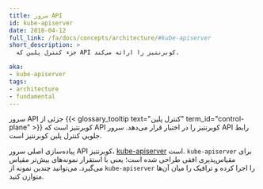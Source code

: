 ```yaml
---
title: سرور API
id: kube-apiserver
date: 2018-04-12
full_link: /fa/docs/concepts/architecture/#kube-apiserver
short_description: >
  جزء کنترل پلین که API کوبرنتیز را ارائه می‌کند.

aka:
- kube-apiserver
tags:
- architecture
- fundamental
---
```

 سرور API جزئی از {{< glossary_tooltip text="کنترل پلین" term_id="control-plane" >}} کوبرنتیز است که API کوبرنتیز را در اختیار قرار می‌دهد.
سرور API رابط جلویی کنترل پلین کوبرنتیز است.

<!--more-->

پیاده‌سازی اصلی سرور API کوبرنتیز، [kube-apiserver](/docs/reference/generated/kube-apiserver/) است.
`kube-apiserver` برای مقیاس‌پذیری افقی طراحی شده است؛ یعنی با استقرار نمونه‌های بیش‌تر مقیاس می‌گیرد.
می‌توانید چندین نمونه از `kube-apiserver` را اجرا کرده و ترافیک را میان آن‌ها متوازن کنید.
